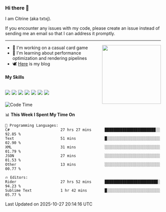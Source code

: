 ### Hi there 👋

I am Citrine (aka txtxj).

If you encounter any issues with my code, please create an issue instead of sending me an email so that I can address it promptly.

---

<img align="right" height="190" src="http://github-profile-summary-cards.vercel.app/api/cards/stats?username=txtxj&theme=vue">

- 🌱 I'm working on a casual card game
- 📖 I'm learning about performance optimization and rendering pipelines
- 🕊️ [Here](https://txtxj.top) is my blog

#### My Skills

![](https://img.shields.io/badge/Unity-000000?logo=unity&logoColor=fff)
![](https://img.shields.io/badge/C%23-239120?logo=csharp&logoColor=fff)
![](https://img.shields.io/badge/Python-3e74a2?logo=python&logoColor=fff)
![](https://img.shields.io/badge/C++-65318e?logo=cplusplus&logoColor=fff)
![](https://img.shields.io/badge/Vue-4FC08D?logo=vuedotjs&logoColor=fff)
![](https://img.shields.io/badge/Blender-f5792a?logo=blender&logoColor=fff)
![](https://img.shields.io/badge/MS%20SQL-cc2927?logo=microsoftsqlserver&logoColor=fff)
---

<!--START_SECTION:waka-->
![Code Time](http://img.shields.io/badge/Code%20Time-3%2C529%20hrs%2040%20mins-blue)

📊 **This Week I Spent My Time On** 

```text
💬 Programming Languages: 
C#                       27 hrs 27 mins      ███████████████████████░░   92.85 % 
Text                     51 mins             █░░░░░░░░░░░░░░░░░░░░░░░░   02.90 % 
XML                      31 mins             ░░░░░░░░░░░░░░░░░░░░░░░░░   01.79 % 
JSON                     27 mins             ░░░░░░░░░░░░░░░░░░░░░░░░░   01.53 % 
Other                    13 mins             ░░░░░░░░░░░░░░░░░░░░░░░░░   00.77 % 

🔥 Editors: 
Rider                    27 hrs 52 mins      ████████████████████████░   94.23 % 
Sublime Text             1 hr 42 mins        █░░░░░░░░░░░░░░░░░░░░░░░░   05.77 % 
```


 Last Updated on 2025-10-27 20:14:16 UTC
<!--END_SECTION:waka-->
